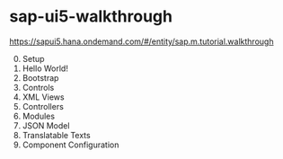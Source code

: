 # sap-ui5-walkthrough
https://sapui5.hana.ondemand.com/#/entity/sap.m.tutorial.walkthrough

0. Setup
1. Hello World!
2. Bootstrap
3. Controls
4. XML Views
5. Controllers
6. Modules
7. JSON Model
8. Translatable Texts 
9. Component Configuration